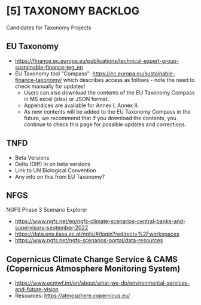 # [5] TAXONOMY BACKLOG
Candidates for Taxonomy Projects

## EU Taxonomy
- https://finance.ec.europa.eu/publications/technical-expert-group-sustainable-finance-teg_en
- EU Taxonomy tool "Compass": https://ec.europa.eu/sustainable-finance-taxonomy/ which describes access as follows - note the need to check manually for updates!
   - Users can also download the contents of the EU Taxonomy Compass in MS excel (xlsx) or JSON format.
   - Appendices are available for Annex I, Annex II.
   - As new contents will be added to the EU Taxonomy Compass in the future, we recommend that if you download the contents, you continue to check this page for possible updates and corrections.


## TNFD
- Beta Versions
- Delta (Diff) in on beta versions
- Link to UN Biological Convention
- Any info on this from EU Taxonomy?

## NFGS

NGFS Phase 3 Scenario Explorer
- https://www.ngfs.net/en/ngfs-climate-scenarios-central-banks-and-supervisors-september-2022
- https://data.ene.iiasa.ac.at/ngfs/#/login?redirect=%2Fworkspaces
- https://www.ngfs.net/ngfs-scenarios-portal/data-resources

## Copernicus Climate Change Service & CAMS (Copernicus Atmosphere Monitoring System)

- https://www.ecmwf.int/en/about/what-we-do/environmental-services-and-future-vision
- Resources: https://atmosphere.copernicus.eu/
